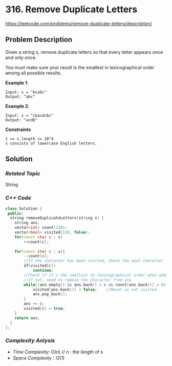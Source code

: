 # 316. Remove Duplicate Letters
https://leetcode.com/problems/remove-duplicate-letters/description/

## Problem Description

Given a string s, remove duplicate letters so that every letter appears once and only once. 

You must make sure your result is the smallest in lexicographical order among all possible results.


**Example 1**:
```
Input: s = "bcabc"
Output: "abc"
```
**Example 2**:
```
Input: s = "cbacdcbc"
Output: "acdb"
```

**Constraints**
```
1 <= s.length <= 10^4
s consists of lowercase English letters.
```

## Solution

### _Related Topic_
   String

### _C++ Code_
```cpp
class Solution {
 public:
  string removeDuplicateLetters(string s) {
    string ans;
    vector<int> count(128);
    vector<bool> visited(128, false);
    for(const char c : s)
        ++count[c];
    
    for(const char c : s){
        --count[c];
        //If the character has been visited, check the next character
        if(visited[c])
            continue;
        //Check if it's the smallest in lexicographical order when adding a new letter.
        //If not, need to remove the character from ans
        while(!ans.empty() && ans.back() > c && count[ans.back()] > 0){
            visited[ans.back()] = false;    //Reset as not visited
            ans.pop_back();
        }
        ans += c;
        visited[c] = true;
    }
    return ans;
  }
};
```

### _Complexity Anlysis_
- _Time Complexity_: O(n) // n : the length of s
- _Space Complexity_：O(1)
